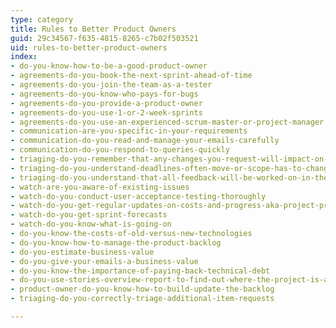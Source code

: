 ```yaml
---
type: category
title: Rules to Better Product Owners
guid: 29c34567-f635-4815-8265-c7b02f503521
uid: rules-to-better-product-owners
index:
- do-you-know-how-to-be-a-good-product-owner
- agreements-do-you-book-the-next-sprint-ahead-of-time
- agreements-do-you-join-the-team-as-a-tester
- agreements-do-you-know-who-pays-for-bugs
- agreements-do-you-provide-a-product-owner
- agreements-do-you-use-1-or-2-week-sprints
- agreements-do-you-use-an-experienced-scrum-master-or-project-manager
- communication-are-you-specific-in-your-requirements
- communication-do-you-read-and-manage-your-emails-carefully
- communication-do-you-respond-to-queries-quickly
- triaging-do-you-remember-that-any-changes-you-request-will-impact-on-budget-and-time
- triaging-do-you-understand-deadlines-often-move-or-scope-has-to-change
- triaging-do-you-understand-that-all-feedback-will-be-worked-on-in-the-next-sprint
- watch-are-you-aware-of-existing-issues
- watch-do-you-conduct-user-acceptance-testing-thoroughly
- watch-do-you-get-regular-updates-on-costs-and-progress-aka-project-progress-burndown-etc
- watch-do-you-get-sprint-forecasts
- watch-do-you-know-what-is-going-on
- do-you-know-the-costs-of-old-versus-new-technologies
- do-you-know-how-to-manage-the-product-backlog
- do-you-estimate-business-value
- do-you-give-your-emails-a-business-value
- do-you-know-the-importance-of-paying-back-technical-debt
- do-you-use-stories-overview-report-to-find-out-where-the-project-is-at
- product-owner-do-you-know-how-to-build-update-the-backlog
- triaging-do-you-correctly-triage-additional-item-requests

---
```

 

